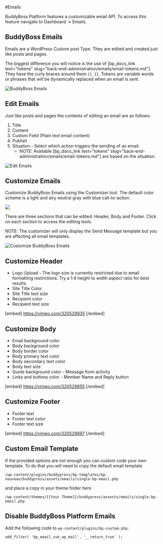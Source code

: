 #Emails

BuddyBoss Platform features a customizable email API. To access this feature navigate to Dashboard -> Emails.

BuddyBoss Emails<a name="buddyboss-emails"></a>
----------------

Emails are a WordPress Custom post Type. They are edited and created just like posts and pages.

The biggest difference you will notice is the use of [bp_docs_link text="tokens" slug="back-end-administration/emails/email-tokens.md"]. They have the curly braces around them `{{ }}`. Tokens are variable words or phrases that will be dynamically replaced when an email is sent.

![BuddyBoss Emails](https://www.dropbox.com/s/b212urk17ratmar/buddybossemails.jpg?raw=1)

Edit Emails<a name="edit-emails"></a>
-----------

Just like posts and pages the contents of editing an email are as follows:

1.  Title
2.  Content
3.  Custom Field (Plain text email content)
4.  Publish
5.  Situation - Select which action triggers the sending of an email.
    *   NOTE: Available [bp_docs_link text="tokens" slug="back-end-administration/emails/email-tokens.md"] are based on the situation.

![Edit Emails](https://www.dropbox.com/s/fuf2hmcyzwop72o/buddybossemailsedit.jpg?raw=1)

Customize Emails<a name="customize-emails"></a>
----------------

Customize BuddyBoss Emails using the Customizer tool. The default color scheme is a light and airy neutral gray with blue call-to-action.

![](https://www.dropbox.com/s/flj1o5g7zqcd7jc/buddybossemailscustomizemenu.jpg?raw=1)

There are three sections that can be edited: Header, Body and Footer. Click on each section to access the editing tools.

NOTE: The customizer will only display the Send Message template but you are affecting all email templates.

![Customize BuddyBoss Emails](https://www.dropbox.com/s/7jtlx5k6eeibyn4/buddybossemailscustomize.jpg?raw=1)

Customize Header<a name="customize-header"></a>
----------------

*   Logo Upload - The logo size is currently restricted due to email formatting restrictions. Try a 1:4 height to width aspect ratio for best results.
*   Site Title Color
*   Site Title text size
*   Recipient color
*   Recipient text size

[embed] https://vimeo.com/320529935 [/embed]

Customize Body<a name="customize-body"></a>
--------------

*   Email background color
*   Body background color
*   Body border color
*   Body primary text color
*   Body secondary text color
*   Body text size
*   Quote background color - Message from activity
*   Links and buttons color - Member Name and Reply button

[embed] https://vimeo.com/320529855 [/embed]

Customize Footer<a name="customize-footer"></a>
----------------

*   Footer text
*   Footer text color
*   Footer text size

[embed] https://vimeo.com/320529897 [/embed]

Custom Email Template<a name="custom-email-template"></a>
---------------------

If the provided options are not enough you can custom code your own template. To do that you will need to copy the default email template

`/wp-content/plugins/buddypress/bp-templates/bp-nouveau/buddypress/assets/emails/single-bp-email.php`

and place a copy in your theme folder here

`/wp-content/themes/{{Your Theme}}/buddypress/assests/emails/single-bp-email.php`

Disable BuddyBoss Platform Emails<a name="disable-buddyboss-platform-emails"></a>
---------------------------------

Add the following code to `wp-content/plugins/bp-custom.php`:

    add_filter( 'bp_email_use_wp_mail', '__return_true' );
